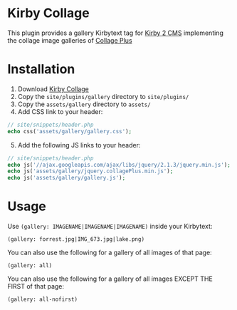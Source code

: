 # Kirby Collage

This plugin provides a gallery Kirbytext tag for [Kirby 2 CMS](http://www.getkirby.com) implementing the collage image galleries of [Collage Plus](http://collageplus.edlea.com)

# Installation
1. Download [Kirby Collage](https://github.com/distantnative/kirby-gallery/zipball/master/)
2. Copy the `site/plugins/gallery` directory to `site/plugins/`
3. Copy the `assets/gallery` directory to `assets/`
4. Add CSS link to your header:
```php
// site/snippets/header.php
echo css('assets/gallery/gallery.css');
```
5. Add the following JS links to your header:
```php
// site/snippets/header.php
echo js('//ajax.googleapis.com/ajax/libs/jquery/2.1.3/jquery.min.js'); // if jQuery isn't included already
echo js('assets/gallery/jquery.collagePlus.min.js');
echo js('assets/gallery/gallery.js');
```

# Usage
Use `(gallery: IMAGENAME|IMAGENAME|IMAGENAME)` inside your Kirbytext:
```
(gallery: forrest.jpg|IMG_673.jpg|lake.png)
```

You can also use the following for a gallery of all images of that page:
```
(gallery: all)
```

You can also use the following for a gallery of all images EXCEPT THE FIRST of that page:
```
(gallery: all-nofirst)
```
